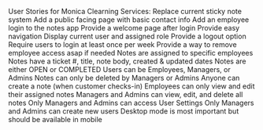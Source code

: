User Stories for Monica Clearning Services:
 Replace current sticky note system
 Add a public facing page with basic contact info
 Add an employee login to the notes app
 Provide a welcome page after login
 Provide easy navigation
 Display current user and assigned role
 Provide a logout option
 Require users to login at least once per week
 Provide a way to remove employee access asap if needed
 Notes are assigned to specific employees
 Notes have a ticket #, title, note body, created & updated dates
 Notes are either OPEN or COMPLETED
 Users can be Employees, Managers, or Admins
 Notes can only be deleted by Managers or Admins
 Anyone can create a note (when customer checks-in)
 Employees can only view and edit their assigned notes
 Managers and Admins can view, edit, and delete all notes
 Only Managers and Admins can access User Settings
 Only Managers and Admins can create new users
 Desktop mode is most important but should be available in mobile
